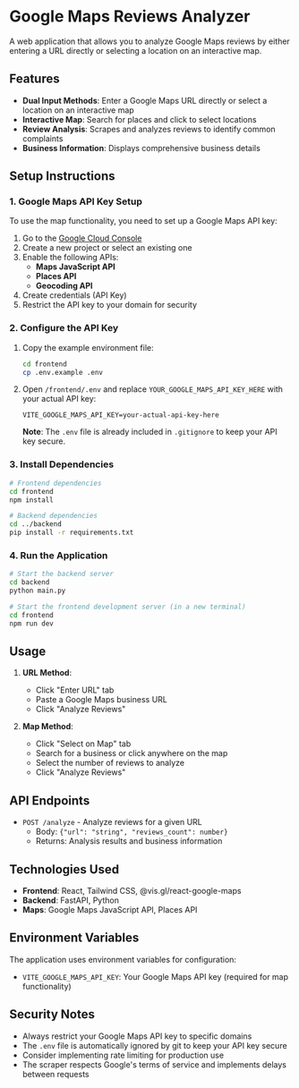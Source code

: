# Google Maps Reviews Analyzer

A web application that allows you to analyze Google Maps reviews by either entering a URL directly or selecting a location on an interactive map.

## Features

- **Dual Input Methods**: Enter a Google Maps URL directly or select a location on an interactive map
- **Interactive Map**: Search for places and click to select locations
- **Review Analysis**: Scrapes and analyzes reviews to identify common complaints
- **Business Information**: Displays comprehensive business details

## Setup Instructions

### 1. Google Maps API Key Setup

To use the map functionality, you need to set up a Google Maps API key:

1. Go to the [Google Cloud Console](https://console.cloud.google.com/)
2. Create a new project or select an existing one
3. Enable the following APIs:
   - **Maps JavaScript API**
   - **Places API**
   - **Geocoding API**
4. Create credentials (API Key)
5. Restrict the API key to your domain for security

### 2. Configure the API Key

1. Copy the example environment file:
   ```bash
   cd frontend
   cp .env.example .env
   ```

2. Open `/frontend/.env` and replace `YOUR_GOOGLE_MAPS_API_KEY_HERE` with your actual API key:
   ```env
   VITE_GOOGLE_MAPS_API_KEY=your-actual-api-key-here
   ```

   **Note**: The `.env` file is already included in `.gitignore` to keep your API key secure.

### 3. Install Dependencies

```bash
# Frontend dependencies
cd frontend
npm install

# Backend dependencies
cd ../backend
pip install -r requirements.txt
```

### 4. Run the Application

```bash
# Start the backend server
cd backend
python main.py

# Start the frontend development server (in a new terminal)
cd frontend
npm run dev
```

## Usage

1. **URL Method**: 
   - Click "Enter URL" tab
   - Paste a Google Maps business URL
   - Click "Analyze Reviews"

2. **Map Method**:
   - Click "Select on Map" tab
   - Search for a business or click anywhere on the map
   - Select the number of reviews to analyze
   - Click "Analyze Reviews"

## API Endpoints

- `POST /analyze` - Analyze reviews for a given URL
  - Body: `{"url": "string", "reviews_count": number}`
  - Returns: Analysis results and business information

## Technologies Used

- **Frontend**: React, Tailwind CSS, @vis.gl/react-google-maps
- **Backend**: FastAPI, Python
- **Maps**: Google Maps JavaScript API, Places API

## Environment Variables

The application uses environment variables for configuration:

- `VITE_GOOGLE_MAPS_API_KEY`: Your Google Maps API key (required for map functionality)

## Security Notes

- Always restrict your Google Maps API key to specific domains
- The `.env` file is automatically ignored by git to keep your API key secure
- Consider implementing rate limiting for production use
- The scraper respects Google's terms of service and implements delays between requests